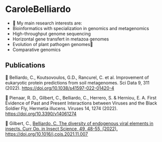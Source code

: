 # CaroleBelliardo 

- 🔭 My main research interests are: 
- Bioinformatics with specialization in genomics and metagenomics
- High-throughput genome sequencing
- Horizontal gene transfert in metazoa genomes
- Evolution of plant pathogen genomes🌱 
- Comparative genomics

## Publications
:newspaper: Belliardo, C., Koutsovoulos, G.D., Rancurel, C. et al. Improvement of eukaryotic protein predictions from soil metagenomes. Sci Data 9, 311 (2022). https://doi.org/10.1038/s41597-022-01420-4


:newspaper: Pienaar, R. D., Gilbert, C., Belliardo, C., Herrero, S. & Herniou, E. A. First Evidence of Past and Present Interactions between Viruses and the Black Soldier Fly, Hermetia illucens. Viruses 14, 1274 (2022). https://doi.org/10.3390/v14061274


:newspaper: Gilbert, C., <u>Belliardo<u>, C. The diversity of endogenous viral elements in insects.  Curr Op. in Insect Science, 49, 48-55, (2022). https://doi.org/10.1016/j.cois.2021.11.007
